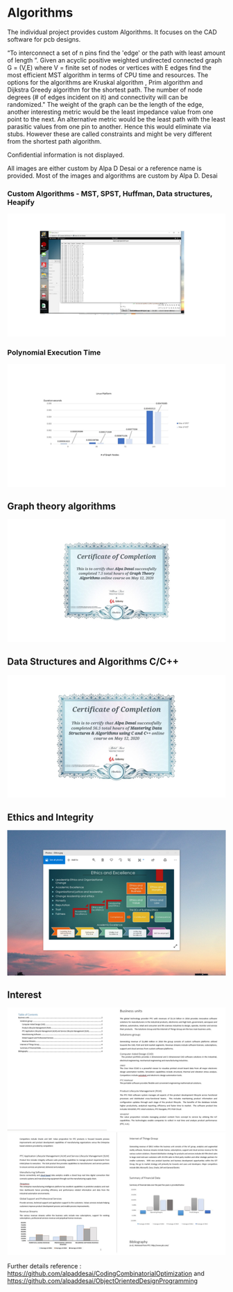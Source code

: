# Algorithms

The individual project provides custom Algorithms. It focuses on the CAD software for pcb designs.  

“To interconnect a set of n pins find the 'edge' or the path with least amount of length ”. Given an acyclic positive weighted undirected connected graph G = (V,E) where V = finite set of nodes or vertices with E edges find the most efficient MST algorithm in terms of CPU time and resources.  The options for the algorithms are Kruskal algorithm , Prim algorithm and Dijkstra Greedy algorithm for the shortest path. The number of node degrees (# of edges incident on it) and connectivity will can be randomized." The weight of the graph can be the length of the edge, another interesting metric would be the least impedance value from one point to the next. An alternative metric would be the least path with the least parasitic values from one pin to another. Hence this would eliminate via stubs.  However these are called constraints and might be very different from the shortest path algorithm. 
 
Confidential information is not displayed.

All images are either custom by Alpa D Desai or a reference name is provided. Most of the images and algorithms are custom by Alpa D. Desai

### Custom Algorithms - MST, SPST, Huffman, Data structures, Heapify  
![image](MSTImageMay2020.jpg)


### Polynomial Execution Time
![image](LinuxPlatform.jpg)

## Graph theory algorithms
![image](GraphTheoryAlgorithmCertificate.jpg)

## Data Structures and Algorithms C/C++
![image](DataStructuresAlgorithmsCertificate.jpg)

## Ethics and Integrity
![image](EthicsandExcellence.png)

## Interest 
![image](image1.jpg)
![image](image2.jpg)

Further details reference : https://github.com/alpaddesai/CodingCombinatorialOptimization and https://github.com/alpaddesai/ObjectOrientedDesignProgramming
